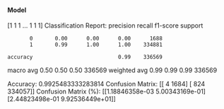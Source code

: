 #### Model
[1 1 1 ... 1 1 1]
Classification Report:
              precision    recall  f1-score   support

           0       0.00      0.00      0.00      1688
           1       0.99      1.00      1.00    334881

    accuracy                           0.99    336569
   macro avg       0.50      0.50      0.50    336569
weighted avg       0.99      0.99      0.99    336569

Accuracy: 0.9925483333283814
Confusion Matrix:
[[     4   1684]
 [   824 334057]]
Confusion Matrix (%):
[[1.18846358e-03 5.00343169e-01]
 [2.44823498e-01 9.92536449e+01]]
